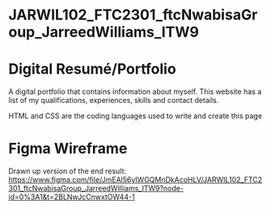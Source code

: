 # JARWIL102_FTC2301_ftcNwabisaGroup_JarreedWilliams_ITW9

# Digital Resumé/Portfolio

A digital portfolio that contains information about myself. This website has a list of my qualifications, experiences, skills and contact details.

HTML and CSS are the coding languages used to write and create this page

# Figma Wireframe

Drawn up version of the end result:
https://www.figma.com/file/JmEAl56yIWGQMnDkAcoHLV/JARWIL102_FTC2301_ftcNwabisaGroup_JarreedWilliams_ITW9?node-id=0%3A1&t=2BLNwJcCnwxtOW44-1

